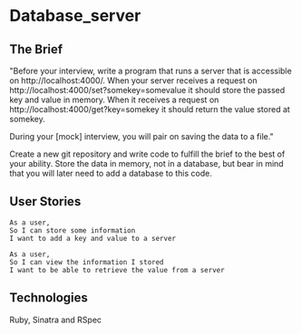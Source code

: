# Database_server

## The Brief

"Before your interview, write a program that runs a server that is accessible on http://localhost:4000/. When your server receives a request on http://localhost:4000/set?somekey=somevalue it should store the passed key and value in memory. When it receives a request on http://localhost:4000/get?key=somekey it should return the value stored at somekey.

During your [mock] interview, you will pair on saving the data to a file."

Create a new git repository and write code to fulfill the brief to the best of your ability. Store the data in memory, not in a database, but bear in mind that you will later need to add a database to this code.

## User Stories

```
As a user,
So I can store some information
I want to add a key and value to a server

As a user,
So I can view the information I stored
I want to be able to retrieve the value from a server
```

## Technologies
Ruby, Sinatra and RSpec
